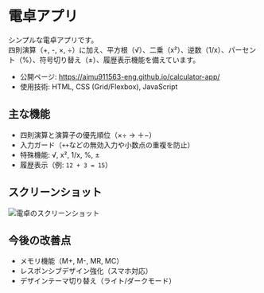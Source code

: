 # 電卓アプリ

シンプルな電卓アプリです。  
四則演算（+, -, ×, ÷）に加え、平方根（√）、二乗（x²）、逆数（1/x）、パーセント（%）、符号切り替え（±）、履歴表示機能を備えています。

- 公開ページ: https://aimu911563-eng.github.io/calculator-app/
- 使用技術: HTML, CSS (Grid/Flexbox), JavaScript

## 主な機能
- 四則演算と演算子の優先順位（×÷ → ＋−）
- 入力ガード（`++`などの無効入力や小数点の重複を防止）
- 特殊機能: √, x², 1/x, %, ±
- 履歴表示（例: `12 + 3 = 15`）

## スクリーンショット
![電卓のスクリーンショット](./screenshot.png)

## 今後の改善点
- メモリ機能（M+, M-, MR, MC）
- レスポンシブデザイン強化（スマホ対応）
- デザインテーマ切り替え（ライト/ダークモード）
